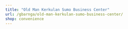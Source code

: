 ```yaml
---
title: "Old Man Kerkulan Sumo Business Center"
url: /gbarnga/old-man-kerkulan-sumo-business-center/
shop: convenience
---
```

